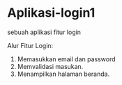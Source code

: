 # Aplikasi-login1
sebuah aplikasi fitur login

Alur Fitur Login:
1. Memasukkan email dan password
2. Memvalidasi masukan.
3. Menampilkan halaman beranda.
